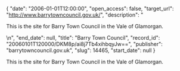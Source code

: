 {
  "date": "2006-01-01T12:00:00", 
  "open_access": false, 
  "target_url": "http://www.barrytowncouncil.gov.uk/", 
  "description": "<p>This is the site for Barry Town Council in the Vale of Glamorgan.</p>\n", 
  "end_date": null, 
  "title": "Barry Town Council", 
  "record_id": "20060101T120000/DKM8p/ai8j7Tb4xihbqyJw==", 
  "publisher": "barrytowncouncil.gov.uk", 
  "slug": 14465, 
  "start_date": null
}

<p>This is the site for Barry Town Council in the Vale of Glamorgan.</p>
